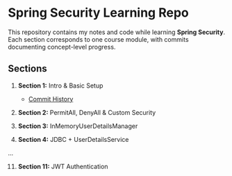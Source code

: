 # Spring Security Learning Repo

This repository contains my notes and code while learning **Spring Security**.  
Each section corresponds to one course module, with commits documenting concept-level progress.

## Sections

1. **Section 1:** Intro & Basic Setup
   - [Commit History](link-to-github-commits-for-section1)

2. **Section 2:** PermitAll, DenyAll & Custom Security

3. **Section 3:** InMemoryUserDetailsManager

4. **Section 4:** JDBC + UserDetailsService

...

11. **Section 11:** JWT Authentication
